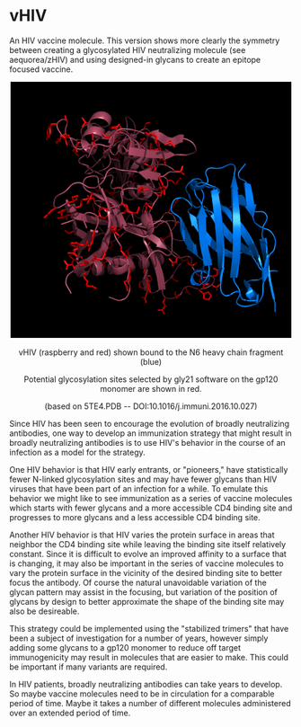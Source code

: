 # vHIV
An HIV vaccine molecule. This version shows more clearly the symmetry between creating a glycosylated HIV neutralizing molecule (see aequorea/zHIV) and using designed-in glycans to create an epitope focused vaccine.
<p align="center">
  <img src="vHIV2.png" width="500"/>
</p>
<p align="center">
  vHIV (raspberry and red) shown bound to the N6 heavy chain fragment (blue)
</p>
<p align="center">
  Potential glycosylation sites selected by gly21 software on the gp120 monomer are shown in red.
</p>
<p align="center">
  (based on 5TE4.PDB -- DOI:10.1016/j.immuni.2016.10.027)
</p>
<p>
Since HIV has been seen to encourage the evolution of broadly neutralizing antibodies, one way to develop an immunization strategy that might result in broadly neutralizing antibodies is to use HIV's behavior in the course of an infection as a model for the strategy.
</p>
<p>
One HIV behavior is that HIV early entrants, or "pioneers," have statistically fewer N-linked glycosylation sites and may have fewer glycans than HIV viruses that have been part of an infection for a while. To emulate this behavior we might like to see immunization as a series of vaccine molecules which starts with fewer glycans and a more accessible CD4 binding site and progresses to more glycans and a less accessible CD4 binding site. 
</p>
<p>
Another HIV behavior is that HIV varies the protein surface in areas that neighbor the CD4 binding site while leaving the binding site itself relatively constant. Since it is difficult to evolve an improved affinity to a surface that is changing, it may also be important in the series of vaccine molecules to vary the protein surface in the vicinity of the desired binding site to better focus the antibody. Of course the natural unavoidable variation of the glycan pattern may assist in the focusing, but variation of the position of glycans by design to better approximate the shape of the binding site may also be desireable.
</p>
<p>
This strategy could be implemented using the "stabilized trimers" that have been a subject of investigation for a number of years, however simply adding some glycans to a gp120 monomer to reduce off target immunogenicity may result in molecules that are easier to make. This could be important if many variants are required.
</p>
<p>
In HIV patients, broadly neutralizing antibodies can take years to develop. So maybe vaccine molecules need to be in circulation for a comparable period of time. Maybe it takes a number of different molecules administered over an extended period of time.
</p>
